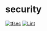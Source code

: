 # security

[![tfsec](https://github.com/carolinanonato/security/actions/workflows/tfsec.yml/badge.svg)](https://github.com/carolinanonato/security/actions/workflows/tfsec.yml)
[![Lint](https://github.com/carolinanonato/security/actions/workflows/tflint.yml/badge.svg?branch=prod)](https://github.com/carolinanonato/security/actions/workflows/tflint.yml)

